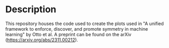 # Description
This repository houses the code used to create the plots used in "A unified framework to enforce, discover, and promote symmetry in machine learning" by Otto et al. A preprint can be found on the arXiv (https://arxiv.org/abs/2311.00212). 


